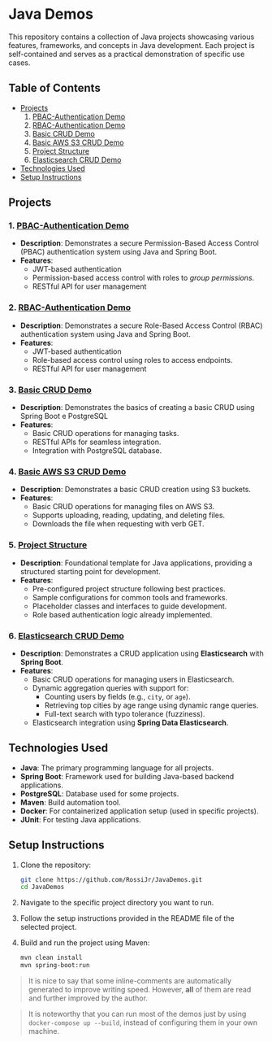 # Java Demos

This repository contains a collection of Java projects showcasing various features, frameworks, and concepts in Java development. Each project is self-contained and serves as a practical demonstration of specific use cases.

## Table of Contents

- [Projects](#projects)
  1. [PBAC-Authentication Demo](https://github.com/RossiJr/JavaDemos/tree/main/PBAC-Authentication)
  2. [RBAC-Authentication Demo](https://github.com/RossiJr/JavaDemos/tree/main/RBAC-Authentication)
  3. [Basic CRUD Demo](https://github.com/RossiJr/JavaDemos/tree/main/BasicCRUD)
  4. [Basic AWS S3 CRUD Demo](https://github.com/RossiJr/JavaDemos/tree/main/AWSS3-CRUD)
  5. [Project Structure](https://github.com/RossiJr/JavaDemos/tree/main/ProjectStructure)
  6. [Elasticsearch CRUD Demo](https://github.com/RossiJr/JavaDemos/tree/main/ElasticSearch-CRUD)
- [Technologies Used](#technologies-used)
- [Setup Instructions](#setup-instructions)

## Projects

### 1. [PBAC-Authentication Demo](https://github.com/RossiJr/JavaDemos/tree/main/PBAC-Authentication)
- **Description**: Demonstrates a secure Permission-Based Access Control (PBAC) authentication system using Java and Spring Boot.
- **Features**:
  - JWT-based authentication
  - Permission-based access control with roles to *group permissions*.
  - RESTful API for user management

### 2. [RBAC-Authentication Demo](https://github.com/RossiJr/JavaDemos/tree/main/RBAC-Authentication)
- **Description**: Demonstrates a secure Role-Based Access Control (RBAC) authentication system using Java and Spring Boot.
- **Features**:
  - JWT-based authentication
  - Role-based access control using roles to access endpoints.
  - RESTful API for user management

### 3. [Basic CRUD Demo](https://github.com/RossiJr/JavaDemos/tree/main/BasicCRUD)
- **Description**: Demonstrates the basics of creating a basic CRUD using Spring Boot e PostgreSQL
- **Features**:
  - Basic CRUD operations for managing tasks.
  - RESTful APIs for seamless integration.
  - Integration with PostgreSQL database.

### 4. [Basic AWS S3 CRUD Demo](https://github.com/RossiJr/JavaDemos/tree/main/AWSS3-CRUD)
- **Description**: Demonstrates a basic CRUD creation using S3 buckets.
- **Features**:
  - Basic CRUD operations for managing files on AWS S3.
  - Supports uploading, reading, updating, and deleting files.
  - Downloads the file when requesting with verb GET.

### 5. [Project Structure](https://github.com/RossiJr/JavaDemos/tree/main/ProjectStructure)
- **Description**: Foundational template for Java applications, providing a structured starting point for development.
- **Features**:
  - Pre-configured project structure following best practices.
  - Sample configurations for common tools and frameworks.
  - Placeholder classes and interfaces to guide development.
  - Role based authentication logic already implemented.

### 6. [Elasticsearch CRUD Demo](https://github.com/RossiJr/JavaDemos/tree/main/ElasticSearch-CRUD)
- **Description**: Demonstrates a CRUD application using **Elasticsearch** with **Spring Boot**.
- **Features**:
  - Basic CRUD operations for managing users in Elasticsearch.
  - Dynamic aggregation queries with support for:
    - Counting users by fields (e.g., `city`, or `age`).
    - Retrieving top cities by age range using dynamic range queries.
    - Full-text search with typo tolerance (fuzziness).
  - Elasticsearch integration using **Spring Data Elasticsearch**.

## Technologies Used

- **Java**: The primary programming language for all projects.
- **Spring Boot**: Framework used for building Java-based backend applications.
- **PostgreSQL**: Database used for some projects.
- **Maven**: Build automation tool.
- **Docker**: For containerized application setup (used in specific projects).
- **JUnit**: For testing Java applications.

## Setup Instructions

1. Clone the repository:

   ```bash
   git clone https://github.com/RossiJr/JavaDemos.git
   cd JavaDemos
   ```

2. Navigate to the specific project directory you want to run.

3. Follow the setup instructions provided in the README file of the selected project.

4. Build and run the project using Maven:

   ```bash
   mvn clean install
   mvn spring-boot:run

> It is nice to say that some inline-comments are automatically generated to improve writing speed. However, **all** of them are read and further improved by the author. 

> It is noteworthy that you can run most of the demos just by using `docker-compose up --build`, instead of configuring them in your own machine.
